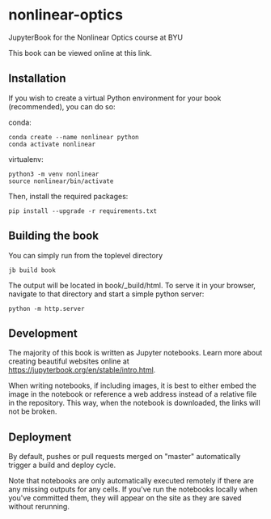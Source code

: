 # nonlinear-optics
JupyterBook for the Nonlinear Optics course at BYU

This book can be viewed online at this link.

## Installation

If you wish to create a virtual Python environment for your book (recommended),
you can do so:

conda:
```
conda create --name nonlinear python
conda activate nonlinear
```

virtualenv:
```
python3 -m venv nonlinear
source nonlinear/bin/activate
```

Then, install the required packages:

```
pip install --upgrade -r requirements.txt
```

## Building the book

You can simply run from the toplevel directory

```
jb build book
```

The output will be located in book/_build/html. To serve it in your browser,
navigate to that directory and start a simple python server:

```
python -m http.server
```

## Development

The majority of this book is written as Jupyter notebooks. Learn more about 
creating beautiful websites online at https://jupyterbook.org/en/stable/intro.html.

When writing notebooks, if including images, it is best to either embed the
image in the notebook or reference a web address instead of a relative 
file in the repository. This way, when the notebook is downloaded, the links
will not be broken.

## Deployment

By default, pushes or pull requests merged on "master" automatically trigger a
build and deploy cycle. 

Note that notebooks are only automatically executed remotely if there are any
missing outputs for any cells. If you've run the notebooks locally when you've
committed them, they will appear on the site as they are saved without 
rerunning.
